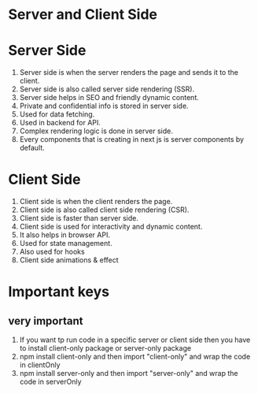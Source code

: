 # Server and Client Side 

# Server Side 

1. Server  side is when the server renders the page and sends it to the client.
2. Server side is also called server side rendering (SSR).
3. Server side helps in SEO and friendly dynamic content.
4. Private and confidential info is stored in server side.
5. Used for data fetching.
6. Used in backend for API.
7. Complex rendering logic is done in server side.
8. Every components that is creating in next js is server components by default.


# Client Side
1. Client side is when the client renders the page.
2. Client side is also called client side rendering (CSR).
3. Client side is faster than server side.
4. Client side is used for interactivity and dynamic content.
5. It also helps in browser API.
6. Used for state management.
7. Also used for hooks
8. Client side animations & effect


# Important keys 

## very important
 1. If you want tp run code in a specific server or client side then you have to install client-only package or server-only package
2. npm install client-only and then import "client-only" and wrap the code in clientOnly
3. npm install server-only and then import "server-only" and wrap the code in serverOnly
 